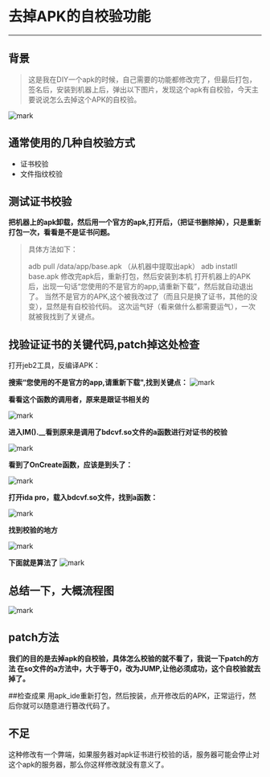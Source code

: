 #  去掉APK的自校验功能

----------
## 背景

> 这是我在DIY一个apk的时候，自己需要的功能都修改完了，但最后打包，签名后，安装到机器上后，弹出以下图片，发现这个apk有自校验，今天主要说说怎么去掉这个APK的自校验。

![mark](http://fs-image.pull.net.cn/blog/20190516/a4RFJkMHW2Cb.png!pusafe2)

## 通常使用的几种自校验方式
- 证书校验
- 文件指纹校验

## 测试证书校验
**把机器上的apk卸载，然后用一个官方的apk,打开后，（把证书删除掉），只是重新打包一次，看看是不是证书问题。**

> 具体方法如下：
> 
> adb pull /data/app/base.apk （从机器中提取出apk）
> adb instatll base.apk 修改完apk后，重新打包，然后安装到本机
> 打开机器上的APK后，出现一句话“您使用的不是官方的app,请重新下载”，然后就自动退出了。
> 当然不是官方的APK,这个被我改过了（而且只是换了证书，其他的没变），显然是有自校验代码。
> 这次运气好（看来做什么都需要运气），一次就被我找到了关键点。

## 找验证证书的关键代码,patch掉这处检查

打开jeb2工具，反编译APK：

**搜索“您使用的不是官方的app,请重新下载",找到关键点：**
![mark](http://fs-image.pull.net.cn/blog/20190516/PEiH8nTUG37O.png!pusafe2)

**看看这个函数的调用者，原来是跟证书相关的**

![mark](http://fs-image.pull.net.cn/blog/20190516/YFfJwPYMw9ep.png!pusafe2)

**进入IM().__看到原来是调用了bdcvf.so文件的a函数进行对证书的校验**

![mark](http://fs-image.pull.net.cn/blog/20190516/P277DSeSQcHf.png!pusafe2)

**看到了OnCreate函数，应该是到头了：**

![mark](http://fs-image.pull.net.cn/blog/20190516/eXnIP9Hmw5Xl.png!pusafe2)

**打开ida pro，载入bdcvf.so文件，找到a函数：**

![mark](http://fs-image.pull.net.cn/blog/20190516/WfnLWVvUAF23.png!pusafe2)

**找到校验的地方**

![mark](http://fs-image.pull.net.cn/blog/20190516/yHlEnfP1t782.png!pusafe2)

**下面就是算法了**
![mark](http://fs-image.pull.net.cn/blog/20190516/FmHeYlg628tC.png!pusafe2)

## 总结一下，大概流程图

![mark](http://fs-image.pull.net.cn/blog/20190516/ucuk6PBe10Ir.png!pusafe2)


## patch方法
**我们的目的是去掉apk的自校验，具体怎么校验的就不看了，我说一下patch的方法
在so文件的a方法中，大于等于0，改为JUMP,让他必须成功，这个自校验就去掉了。**


##检查成果
用apk_ide重新打包，然后按装，点开修改后的APK，正常运行，然后你就可以随意进行篡改代码了。

## 不足
这种修改有一个弊端，如果服务器对apk证书进行校验的话，服务器可能会停止对这个apk的服务器，那么你这样修改就没有意义了。



